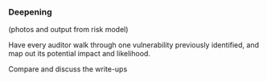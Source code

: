 ### Deepening


(photos and output from risk model)

Have every auditor walk through one vulnerability previously identified, and map out its potential impact and likelihood.

Compare and discuss the write-ups